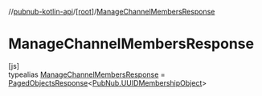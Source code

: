 //[pubnub-kotlin-api](../../../index.md)/[[root]](../index.md)/[ManageChannelMembersResponse](index.md)

# ManageChannelMembersResponse

[js]\
typealias [ManageChannelMembersResponse](index.md) = [PagedObjectsResponse](../-paged-objects-response/index.md)&lt;[PubNub.UUIDMembershipObject](../-pub-nub/-u-u-i-d-membership-object/index.md)&gt;
